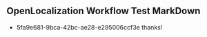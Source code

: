 ## OpenLocalization Workflow Test MarkDown
* 5fa9e681-9bca-42bc-ae28-e295006ccf3e thanks!

<!--HONumber=Jul16_HO3-->


